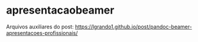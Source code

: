# apresentacaobeamer

Arquivos auxiliares do post: https://lgrando1.github.io/post/pandoc-beamer-apresentacoes-profissionais/
